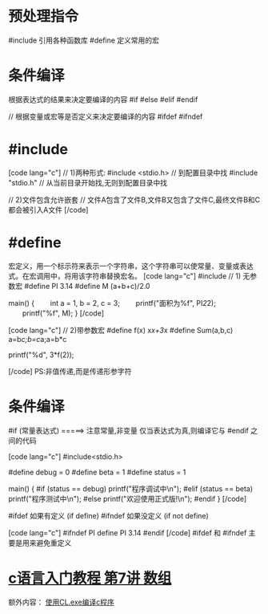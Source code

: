 <h1>预处理指令</h1>

#include	引用各种函数库
#define		定义常用的宏


<h1>条件编译</h1>

根据表达式的结果来决定要编译的内容
#if
#else
#elif
#endif 

// 根据变量或宏等是否定义来决定要编译的内容
#ifdef
#ifndef

<h1>#include</h1>

[code lang="c"]
// 1)两种形式:
#include <stdio.h>  // 到配置目录中找
#include "stdio.h"  // 从当前目录开始找,无则到配置目录中找

// 2)文件包含允许嵌套
// 文件A包含了文件B,文件B又包含了文件C,最终文件B和C都会被引入A文件
[/code]

<h1>#define</h1>
宏定义，用一个标示符来表示一个字符串，这个字符串可以使常量、变量或表达式。在宏调用中，将用该字符串替换宏名。
[code lang="c"]
#include <stdio.h>
// 1) 无参数宏
#define PI 3.14
#define M (a+b+c)/2.0

main()
{
　　int a = 1, b = 2, c = 3;
　　printf("面积为%f", PI*2*2);
　　printf("%f", M);
}
[/code]

[code lang="c"]
// 2)带参数宏
#define f(x) x*x+3*x
#define Sum(a,b,c) a=b*c;b=c*a;a=b*c

printf("%d", 3*f(2));

[/code]
PS:非值传递,而是传递形参字符

<h1>条件编译</h1>

#if (常量表达式)   =====>   注意常量,非变量
仅当表达式为真,则编译它与 #endif 之间的代码

[code lang="c"]
#include<stdio.h>

#define debug = 0
#define beta = 1
#define status = 1

main()
{
#if (status == debug)
    printf("程序调试中\n");
#elif (status == beta)
    printf("程序测试中\n");
#else
    printf("欢迎使用正式版!\n");
#endif
}
[/code]

#ifdef	  如果有定义	(if define)
#ifndef	  如果没定义	(if not define)

[code lang="c"]
#ifndef PI
    define PI 3.14
#endif
[/code]
#ifdef 和 #ifndef 主要是用来避免重定义

<h1><a href="http://www.lellansin.com/c%e8%af%ad%e8%a8%80%e5%85%a5%e9%97%a8%e6%95%99%e7%a8%8b-%e7%ac%ac7%e8%ae%b2-%e6%95%b0%e7%bb%84.html" title="Permalink to c语言入门教程 第7讲 数组" rel="bookmark">c语言入门教程 第7讲 数组</a></h1>

额外内容：
<a href="http://www.lellansin.com/?p=97">使用CL.exe编译c程序</a>